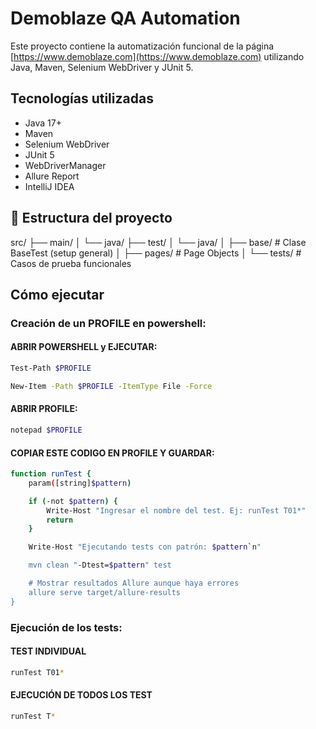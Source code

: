 # Demoblaze QA Automation

Este proyecto contiene la automatización funcional de la página [https://www.demoblaze.com](https://www.demoblaze.com) utilizando Java, Maven, Selenium WebDriver y JUnit 5.

## Tecnologías utilizadas

- Java 17+
- Maven
- Selenium WebDriver
- JUnit 5
- WebDriverManager
- Allure Report
- IntelliJ IDEA

## 📂 Estructura del proyecto
src/
├── main/
│ └── java/
├── test/
│ └── java/
│ ├── base/ # Clase BaseTest (setup general)
│ ├── pages/ # Page Objects
│ └── tests/ # Casos de prueba funcionales


## Cómo ejecutar
### Creación de un PROFILE en powershell:
#### ABRIR POWERSHELL y EJECUTAR:
```bash
Test-Path $PROFILE

New-Item -Path $PROFILE -ItemType File -Force
```

#### ABRIR PROFILE:
```bash
notepad $PROFILE
```

#### COPIAR ESTE CODIGO EN PROFILE Y GUARDAR:

```bash
function runTest {
    param([string]$pattern)

    if (-not $pattern) {
        Write-Host "Ingresar el nombre del test. Ej: runTest T01*"
        return
    }

    Write-Host "Ejecutando tests con patrón: $pattern`n"

    mvn clean "-Dtest=$pattern" test

    # Mostrar resultados Allure aunque haya errores
    allure serve target/allure-results
}
```

### Ejecución de los tests:

#### TEST INDIVIDUAL
```bash
runTest T01*
```
#### EJECUCIÓN DE TODOS LOS TEST
```bash
runTest T*
```



